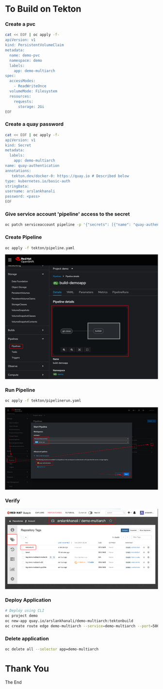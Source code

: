 # To Build on Tekton
### Create a pvc
```sh
cat << EOF | oc apply -f-
apiVersion: v1
kind: PersistentVolumeClaim
metadata:
  name: demo-pvc
  namespace: demo
  labels:
    app: demo-multiarch
spec:
  accessModes:
    - ReadWriteOnce
  volumeMode: Filesystem
  resources:
    requests:
      storage: 2Gi
EOF
```

### Create a quay password
```sh
cat << EOF | oc apply -f-
apiVersion: v1
kind: Secret
metadata:
  labels:
    app: demo-multiarch
name: quay-authentication
annotations:
   tekton.dev/docker-0: https://quay.io # Described below
type: kubernetes.io/basic-auth
stringData:
username: arslankhanali
password: <pass>
EOF
```
### Give service account 'pipeline' access to the secret
```sh
oc patch serviceaccount pipeline -p '{"secrets": [{"name": "quay-authentication"}]}'
```
### Create Pipeline
```sh
oc apply -f tekton/pipeline.yaml
```
![alt text](../images/9-image-pipeline.png)

### Run Pipeline
```sh
oc apply -f tekton/pipelinerun.yaml
```
![alt text](../images/10-image-run.png)

### Verify
![alt text](../images/11-image-quay.png)

### Deploy Application
``` sh
# Deploy using CLI
oc project demo
oc new-app quay.io/arslankhanali/demo-multiarch:tektonbuild
oc create route edge demo-multiarch --service=demo-multiarch --port=5000 
```

### Delete application
```sh
oc delete all --selector app=demo-multiarch
```
# Thank You
The End